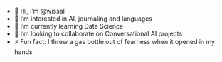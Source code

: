 - 👋 Hi, I’m @wissal
- 👀 I’m interested in AI, journaling and languages 
- 🌱 I’m currently learning Data Science 
- 💞️ I’m looking to collaborate on Conversational AI projects 
- ⚡ Fun fact: I threw a gas bottle out of fearness when it opened in my hands 
